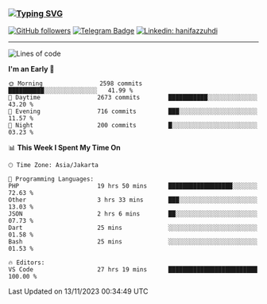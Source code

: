 ### [![Typing SVG](https://readme-typing-svg.herokuapp.com?font=lato&size=22&lines=Hi+There+👋)](https://git.io/typing-svg) 

[![GitHub followers](https://img.shields.io/github/followers/hanifazzuhdi?label=Follow&style=social)](https://github.com/hanifazzuhdi/?tab=follow) 
[![Telegram Badge](https://img.shields.io/badge/-hanif0198-blue?style=social&logo=telegram&link=https://www.t.me/hanif0198/)](https://www.t.me/hanif0198/) 
[![Linkedin: hanifazzuhdi](https://img.shields.io/badge/-hanifazzuhdi-blue?style=flat-square&logo=Linkedin&logoColor=white&link=https://www.linkedin.com/in/hanif-az-zuhdi-69688019b/)](https://www.linkedin.com/in/hanif-az-zuhdi-69688019b/) 

<hr/>

<!--START_SECTION:waka-->
![Lines of code](https://img.shields.io/badge/From%20Hello%20World%20I%27ve%20Written-38.3%20million%20lines%20of%20code-blue)

**I'm an Early 🐤** 

```text
🌞 Morning                2598 commits        ██████████░░░░░░░░░░░░░░░   41.99 % 
🌆 Daytime                2673 commits        ███████████░░░░░░░░░░░░░░   43.20 % 
🌃 Evening                716 commits         ███░░░░░░░░░░░░░░░░░░░░░░   11.57 % 
🌙 Night                  200 commits         █░░░░░░░░░░░░░░░░░░░░░░░░   03.23 % 
```


📊 **This Week I Spent My Time On** 

```text
🕑︎ Time Zone: Asia/Jakarta

💬 Programming Languages: 
PHP                      19 hrs 50 mins      ██████████████████░░░░░░░   72.63 % 
Other                    3 hrs 33 mins       ███░░░░░░░░░░░░░░░░░░░░░░   13.03 % 
JSON                     2 hrs 6 mins        ██░░░░░░░░░░░░░░░░░░░░░░░   07.73 % 
Dart                     25 mins             ░░░░░░░░░░░░░░░░░░░░░░░░░   01.58 % 
Bash                     25 mins             ░░░░░░░░░░░░░░░░░░░░░░░░░   01.53 % 

🔥 Editors: 
VS Code                  27 hrs 19 mins      █████████████████████████   100.00 % 
```


 Last Updated on 13/11/2023 00:34:49 UTC
<!--END_SECTION:waka-->
